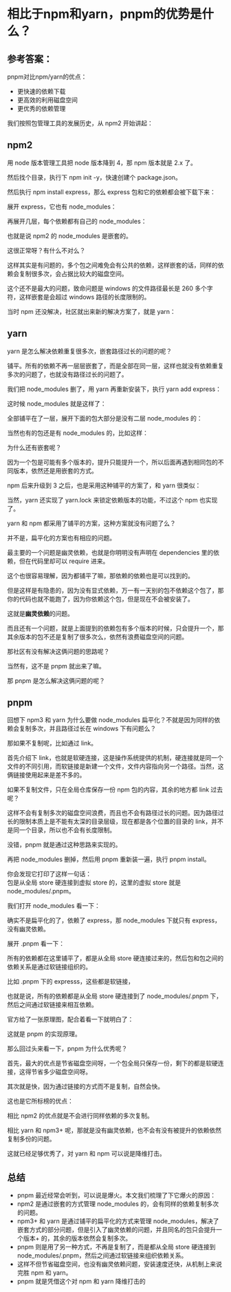 # 相比于npm和yarn，pnpm的优势是什么？
## 参考答案：

pnpm对比npm/yarn的优点：

+ 更快速的依赖下载
+ 更高效的利用磁盘空间
+ 更优秀的依赖管理

我们按照包管理工具的发展历史，从 npm2 开始讲起：

## npm2
用 node 版本管理工具把 node 版本降到 4，那 npm 版本就是 2.x 了。

<ViewerZoom src="../images/engineering/b4eef39cebc949859ff12c8d51e747e0~tplv-k3u1fbpfcp-zoom-in-crop-mark_4536_0_0_0.png" />

然后找个目录，执行下 npm init -y，快速创建个 package.json。  

然后执行 npm install express，那么 express 包和它的依赖都会被下载下来：  

<ViewerZoom src="../images/engineering/b8ad0f0e13d1404c93089bde5ae08112~tplv-k3u1fbpfcp-zoom-in-crop-mark_4536_0_0_0.png" />

展开 express，它也有 node_modules：
<ViewerZoom src="../images/engineering/ada5f744720c4cb7b4d846ee2d1bf81b~tplv-k3u1fbpfcp-zoom-in-crop-mark_4536_0_0_0.png" />

再展开几层，每个依赖都有自己的 node_modules：

<ViewerZoom src="../images/engineering/5ff1d1c0cab14b65b905fe1e74db59a1~tplv-k3u1fbpfcp-zoom-in-crop-mark_4536_0_0_0.png" />


也就是说 npm2 的 node_modules 是嵌套的。  

这很正常呀？有什么不对么？    

这样其实是有问题的，多个包之间难免会有公共的依赖，这样嵌套的话，同样的依赖会复制很多次，会占据比较大的磁盘空间。  

这个还不是最大的问题，致命问题是 windows 的文件路径最长是 260 多个字符，这样嵌套是会超过 windows 路径的长度限制的。  

当时 npm 还没解决，社区就出来新的解决方案了，就是 yarn：  

## yarn
yarn 是怎么解决依赖重复很多次，嵌套路径过长的问题的呢？  

铺平。所有的依赖不再一层层嵌套了，而是全部在同一层，这样也就没有依赖重复多次的问题了，也就没有路径过长的问题了。  

我们把 node_modules 删了，用 yarn 再重新安装下，执行 yarn add express：  

这时候 node_modules 就是这样了：  
<ViewerZoom src="../images/engineering/71906633d465460183c3eb880391bf2e~tplv-k3u1fbpfcp-zoom-in-crop-mark_4536_0_0_0.png" />

全部铺平在了一层，展开下面的包大部分是没有二层 node_modules 的：
<ViewerZoom src="../images/engineering/52e6392c33f04f7a949c07fa7d65d358~tplv-k3u1fbpfcp-zoom-in-crop-mark_4536_0_0_0.png" />

当然也有的包还是有 node_modules 的，比如这样：
<ViewerZoom src="../images/engineering/cd0a3971237445aea60f4de1c13250a7~tplv-k3u1fbpfcp-zoom-in-crop-mark_4536_0_0_0.png" />

为什么还有嵌套呢？

因为一个包是可能有多个版本的，提升只能提升一个，所以后面再遇到相同包的不同版本，依然还是用嵌套的方式。

npm 后来升级到 3 之后，也是采用这种铺平的方案了，和 yarn 很类似：

<ViewerZoom src="../images/engineering/79f93e2855514117bb73de52284d86fa~tplv-k3u1fbpfcp-zoom-in-crop-mark_4536_0_0_0.png" />

当然，yarn 还实现了 yarn.lock 来锁定依赖版本的功能，不过这个 npm 也实现了。  

yarn 和 npm 都采用了铺平的方案，这种方案就没有问题了么？  

并不是，扁平化的方案也有相应的问题。  

最主要的一个问题是幽灵依赖，也就是你明明没有声明在 dependencies 里的依赖，但在代码里却可以 require 进来。  

这个也很容易理解，因为都铺平了嘛，那依赖的依赖也是可以找到的。  

但是这样是有隐患的，因为没有显式依赖，万一有一天别的包不依赖这个包了，那你的代码也就不能跑了，因为你依赖这个包，但是现在不会被安装了。  

这就是**幽灵依赖**的问题。  

而且还有一个问题，就是上面提到的依赖包有多个版本的时候，只会提升一个，那其余版本的包不还是复制了很多次么，依然有浪费磁盘空间的问题。  

那社区有没有解决这俩问题的思路呢？  

当然有，这不是 pnpm 就出来了嘛。  

那 pnpm 是怎么解决这俩问题的呢？  

## pnpm
回想下 npm3 和 yarn 为什么要做 node_modules 扁平化？不就是因为同样的依赖会复制多次，并且路径过长在 windows 下有问题么？  

那如果不复制呢，比如通过 link。  

首先介绍下 link，也就是软硬连接，这是操作系统提供的机制，硬连接就是同一个文件的不同引用，而软链接是新建一个文件，文件内容指向另一个路径。当然，这俩链接使用起来是差不多的。  

如果不复制文件，只在全局仓库保存一份 npm 包的内容，其余的地方都 link 过去呢？  

这样不会有复制多次的磁盘空间浪费，而且也不会有路径过长的问题。因为路径过长的限制本质上是不能有太深的目录层级，现在都是各个位置的目录的 link，并不是同一个目录，所以也不会有长度限制。  

没错，pnpm 就是通过这种思路来实现的。  

再把 node_modules 删掉，然后用 pnpm 重新装一遍，执行 pnpm install。  

你会发现它打印了这样一句话：  
<ViewerZoom src="../images/engineering/1b2d51d9a17743a4bafc42f1bbfd310c~tplv-k3u1fbpfcp-zoom-in-crop-mark_4536_0_0_0.png" />
包是从全局 store 硬连接到虚拟 store 的，这里的虚拟 store 就是 node_modules/.pnpm。

我们打开 node_modules 看一下：
<ViewerZoom src="../images/engineering/9b4dc807ca6e4ae7a955c8dd6385cb46~tplv-k3u1fbpfcp-zoom-in-crop-mark_4536_0_0_0.png" />

确实不是扁平化的了，依赖了 express，那 node_modules 下就只有 express，没有幽灵依赖。

展开 .pnpm 看一下：
<ViewerZoom src="../images/engineering/65a69589bd534fdd97bdbeb6e3e1024c~tplv-k3u1fbpfcp-zoom-in-crop-mark_4536_0_0_0.png" />

所有的依赖都在这里铺平了，都是从全局 store 硬连接过来的，然后包和包之间的依赖关系是通过软链接组织的。

比如 .pnpm 下的 expresss，这些都是软链接，
<ViewerZoom src="../images/engineering/c50d8dc8a2a4466ba9e5eccd5c15614e~tplv-k3u1fbpfcp-zoom-in-crop-mark_4536_0_0_0.png" />

也就是说，所有的依赖都是从全局 store 硬连接到了 node_modules/.pnpm 下，然后之间通过软链接来相互依赖。

官方给了一张原理图，配合着看一下就明白了：
<ViewerZoom src="../images/engineering/326a2090786e4d16b2d6fce25e876680~tplv-k3u1fbpfcp-zoom-in-crop-mark_4536_0_0_0.png" />

这就是 pnpm 的实现原理。  

那么回过头来看一下，pnpm 为什么优秀呢？  

首先，最大的优点是节省磁盘空间呀，一个包全局只保存一份，剩下的都是软硬连接，这得节省多少磁盘空间呀。  

其次就是快，因为通过链接的方式而不是复制，自然会快。  

这也是它所标榜的优点：  
<ViewerZoom src="../images/engineering/1ba8815b36b3498ea4a3c2248d192bd6~tplv-k3u1fbpfcp-zoom-in-crop-mark_4536_0_0_0.png" />

相比 npm2 的优点就是不会进行同样依赖的多次复制。    

相比 yarn 和 npm3+ 呢，那就是没有幽灵依赖，也不会有没有被提升的依赖依然复制多份的问题。  

这就已经足够优秀了，对 yarn 和 npm 可以说是降维打击。  

## 总结
+ pnpm 最近经常会听到，可以说是爆火。本文我们梳理了下它爆火的原因：
+ npm2 是通过嵌套的方式管理 node_modules 的，会有同样的依赖复制多次的问题。
+ npm3+ 和 yarn 是通过铺平的扁平化的方式来管理 node_modules，解决了嵌套方式的部分问题，但是引入了幽灵依赖的问题，并且同名的包只会提升一个版本+ 的，其余的版本依然会复制多次。
+ pnpm 则是用了另一种方式，不再是复制了，而是都从全局 store 硬连接到 node_modules/.pnpm，然后之间通过软链接来组织依赖关系。
+ 这样不但节省磁盘空间，也没有幽灵依赖问题，安装速度还快，从机制上来说完胜 npm 和 yarn。
+ pnpm 就是凭借这个对 npm 和 yarn 降维打击的